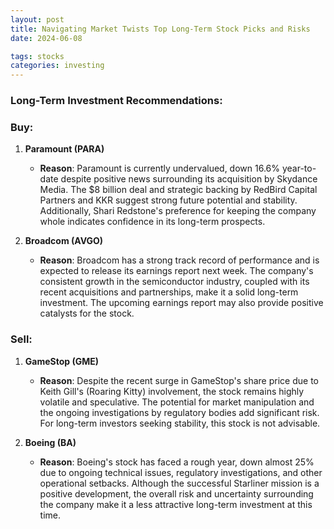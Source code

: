 ```yaml
---
layout: post
title: Navigating Market Twists Top Long-Term Stock Picks and Risks
date: 2024-06-08

tags: stocks
categories: investing
---
```

### Long-Term Investment Recommendations:

### Buy:

1. **Paramount (PARA)**
   - **Reason**: Paramount is currently undervalued, down 16.6% year-to-date despite positive news surrounding its acquisition by Skydance Media. The $8 billion deal and strategic backing by RedBird Capital Partners and KKR suggest strong future potential and stability. Additionally, Shari Redstone's preference for keeping the company whole indicates confidence in its long-term prospects.

2. **Broadcom (AVGO)**
   - **Reason**: Broadcom has a strong track record of performance and is expected to release its earnings report next week. The company's consistent growth in the semiconductor industry, coupled with its recent acquisitions and partnerships, make it a solid long-term investment. The upcoming earnings report may also provide positive catalysts for the stock.

### Sell:

1. **GameStop (GME)**
   - **Reason**: Despite the recent surge in GameStop's share price due to Keith Gill's (Roaring Kitty) involvement, the stock remains highly volatile and speculative. The potential for market manipulation and the ongoing investigations by regulatory bodies add significant risk. For long-term investors seeking stability, this stock is not advisable.

2. **Boeing (BA)**
   - **Reason**: Boeing's stock has faced a rough year, down almost 25% due to ongoing technical issues, regulatory investigations, and other operational setbacks. Although the successful Starliner mission is a positive development, the overall risk and uncertainty surrounding the company make it a less attractive long-term investment at this time.
